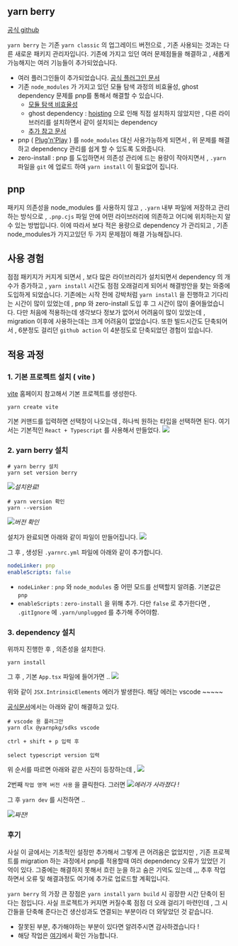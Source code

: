## yarn berry

[공식 github](https://github.com/yarnpkg/berry)

`yarn berry` 는 기존 `yarn classic` 의 업그레이드 버전으로 , 기존 사용되는 것과는 다른 새로운 패키지 관리자입니다. 기존에 가지고 있던 여러 문제점들을 해결하고 , 새롭게 가능해지는 여러 기능들이 추가되었습니다.

- 여러 플러그인들이 추가되었습니다. [공식 플러그인 문서](https://github.com/yarnpkg/berry?tab=readme-ov-file#yarn-plugins)
- 기존 `node_modules` 가 가지고 있던 모듈 탐색 과정의 비효율성, ghost dependency 문제를 pnp를 통해서 해결할 수 있습니다.
  - [모듈 탐색 비효율성](https://yarnpkg.com/features/pnp)
  - ghost dependency : [hoisting](https://yarnpkg.com/advanced/lexicon#hoisting) 으로 인해 직접 설치하지 않았지만 , 다른 라이브러리를 설치하면서 같이 설치되는 dependency
  - [추가 참고 문서](https://classic.yarnpkg.com/blog/2018/02/15/nohoist/)
- pnp ( [Plug'n'Play](https://yarnpkg.com/features/pnp) ) 를 `node_modules` 대신 사용가능하게 되면서 , 위 문제를 해결하고 dependency 관리를 쉽게 할 수 있도록 도와줍니다.
- zero-install : pnp 를 도입하면서 의존성 관리에 드는 용량이 작아지면서 , `.yarn` 파일을 `git` 에 업로드 하여 `yarn install` 이 필요없어 집니다.

## pnp

패키지 의존성을 node_modules 를 사용하지 않고 , `.yarn` 내부 파일에 저장하고 관리하는 방식으로 , `.pnp.cjs` 파일 안에 어떤 라이브러리에 의존하고 어디에 위치하는지 알 수 있는 방법입니다. 이에 따라서 보다 적은 용량으로 dependency 가 관리되고 , 기존 node_modules가 가지고있던 두 가지 문제점이 해결 가능해집니다.

## 사용 경험

점점 패키지가 커지게 되면서 , 보다 많은 라이브러리가 설치되면서 dependency 의 개수가 증가하고 , `yarn install` 시간도 점점 오래걸리게 되어서 해결방안을 찾는 와중에 도입하게 되었습니다. 기존에는 시작 전에 강박처럼 `yarn install` 을 진행하고 기다리는 시간이 많이 있었는데 , pnp 와 zero-install 도입 후 그 시간이 많이 줄어들었습니다. 다만 처음에 적용하는데 생각보다 정보가 없어서 어려움이 많이 있었는데 , migration 이후에 사용하는데는 크게 어려움이 없었습니다. 또한 빌드시간도 단축되어서 , 6분정도 걸리던 `github action` 이 4분정도로 단축되었던 경험이 있습니다.

## 적용 과정

### 1. 기본 프로젝트 설치 ( vite )

[vite](https://ko.vitejs.dev/guide/) 홈페이지 참고해서 기본 프로젝트를 생성한다.

```shell
yarn create vite
```

기본 커맨드를 입력하면 선택창이 나오는데 , 하나씩 원하는 타입을 선택하면 된다. 여기서는 기본적인 `React + Typescript` 를 사용해서 만들었다.
![](https://velog.velcdn.com/images/k1my3ch4n/post/6827cd68-03cb-494f-8d06-6a1f52d23243/image.png)

### 2. yarn berry 설치

```shell
# yarn berry 설치
yarn set version berry
```

![](https://velog.velcdn.com/images/k1my3ch4n/post/dc0ae202-63ca-4d25-a710-9d1512737395/image.png)_설치완료!_

```shell
# yarn version 확인
yarn --version
```

![](https://velog.velcdn.com/images/k1my3ch4n/post/81dcd9dc-a7f9-4e30-a76d-9f32518da143/image.png)_버전 확인_

설치가 완료되면 아래와 같이 파일이 만들어집니다. ![](https://velog.velcdn.com/images/k1my3ch4n/post/790c8cec-7b13-48bc-9ee7-293f221c639b/image.png)

그 후 , 생성된 `.yarnrc.yml` 파일에 아래와 같이 추가합니다.

```yml
nodeLinker: pnp
enableScripts: false
```

- `nodeLinker` : `pnp` 와 `node_modules` 중 어떤 모드를 선택할지 알려줌. 기본값은 `pnp`
- `enableScripts` : `zero-install` 을 위해 추가. 다만 `false` 로 추가한다면 , `.gitIgnore` 에 `.yarn/unplugged` 를 추가해 주어야함.

### 3. dependency 설치

위까지 진행한 후 , 의존성을 설치한다.

```shell
yarn install
```

그 후 , 기본 `App.tsx` 파일에 들어가면 ..
![](https://velog.velcdn.com/images/k1my3ch4n/post/f1b6b473-a44b-4759-9e58-80e45b8dd165/image.png)

위와 같이 `JSX.IntrinsicElements` 에러가 발생한다. 해당 에러는 vscode ~~~~~

[공식문서](https://yarnpkg.com/features/pnp)에서는 아래와 같이 해결하고 있다.

```shell
# vscode 용 플러그안
yarn dlx @yarnpkg/sdks vscode
```

```
ctrl + shift + p 입력 후

select typescript version 입력
```

위 순서를 따르면 아래와 같은 사진이 등장하는데 ,
![](https://velog.velcdn.com/images/k1my3ch4n/post/2e253c5a-89fc-481e-9b33-9f8488ff3c2f/image.png)

2번째 `작업 영역 버전 사용` 을 클릭한다. 그러면
![](https://velog.velcdn.com/images/k1my3ch4n/post/2215c4f0-1bf8-4597-8701-23bc20a40d21/image.png)_에러가 사라졌다 !_

그 후 `yarn dev` 를 시전하면 ..

![](https://velog.velcdn.com/images/k1my3ch4n/post/57330fa0-e515-4c8b-aaa7-3e0e668ad10f/image.png)_짜잔!_

### 후기

사실 이 글에서는 기초적인 설정만 추가해서 그렇게 큰 어려움은 없었지만 , 기존 프로젝트를 migration 하는 과정에서 pnp를 적용할때 여러 dependency 오류가 있었던 기억이 있다. 그중에는 해결하지 못해서 흐린 눈을 하고 숨은 기억도 있는데 ,,, 추후 작업하면서 오류 및 해결과정도 여기에 추가로 업로드할 계획입니다.

`yarn berry` 의 가장 큰 장점은 `yarn install` `yarn build` 시 굉장한 시간 단축이 된다는 점입니다. 사실 프로젝트가 커지면 커질수록 점점 더 오래 걸리기 마련인데 , 그 시간들을 단축해 준다는건 생산성과도 연결되는 부분이라 더 와닿았던 것 같습니다.

- 잘못된 부분, 추가해야하는 부분이 있다면 알려주시면 감사하겠습니다 !
- 해당 작업은 [여기](https://github.com/k1my3ch4n/yarn-berry)에서 확인 가능합니다.
